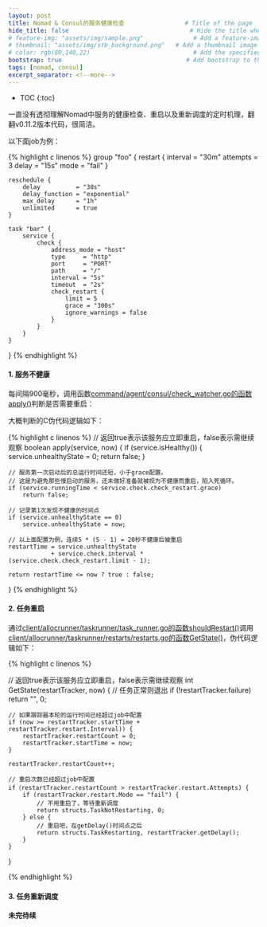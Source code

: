```yaml
---
layout: post
title: Nomad & Consul的服务健康检查                 # Title of the page
hide_title: false                                  # Hide the title when displaying the post, but shown in lists of posts
# feature-img: "assets/img/sample.png"              # Add a feature-image to the post
# thumbnail: "assets/img/stb_background.png"   # Add a thumbnail image on blog view
# color: rgb(80,140,22)                             # Add the specified color as feature image, and change link colors in post
bootstrap: true                                   # Add bootstrap to the page
tags: [nomad, consul]
excerpt_separator: <!--more-->
---
```


<!--more-->
* TOC
{:toc}

一直没有透彻理解Nomad中服务的健康检查、重启以及重新调度的定时机理，翻翻v0.11.2版本代码，很简洁。

以下面job为例：

{% highlight c linenos %}
group "foo" {
    restart {
        interval = "30m"
        attempts = 3
        delay    = "15s"
        mode     = "fail"
    }

    reschedule {
        delay          = "30s"
        delay_function = "exponential"
        max_delay      = "1h"
        unlimited      = true
    }

    task "bar" {
        service {
            check {
                address_mode = "host"
                type     = "http"
                port     = "PORT"
                path     = "/"
                interval = "5s"
                timeout  = "2s"
                check_restart {
                    limit = 5
                    grace = "300s"
                    ignore_warnings = false
                }
            }
        }
    }
}
{% endhighlight %}

#### 1. 服务不健康

每间隔900毫秒，调用函数[command/agent/consul/check_watcher.go的函数apply()](https://github.com/hashicorp/nomad/blob/v0.11.2/command/agent/consul/check_watcher.go#L80)判断是否需要重启：

大概判断的C伪代码逻辑如下：

{% highlight c linenos %}
// 返回true表示该服务应立即重启，false表示需继续观察
boolean apply(service, now)
{
    if (service.isHealthy()) {
        service.unhealthyState = 0;
        return false;
    }

    // 服务第一次启动后的总运行时间还短，小于grace配置。
    // 这是为避免那些慢启动的服务，还未做好准备就被视为不健康而重启，陷入死循环。
    if (service.runningTime < service.check.check_restart.grace)
        return false;

    // 记录第1次发现不健康的时间点
    if (service.unhealthyState == 0)
        service.unhealthyState = now;

    // 以上面配置为例，连续5 * (5 - 1) = 20秒不健康后被重启
    restartTime = service.unhealthyState 
                + service.check.interval * (service.check.check_restart.limit - 1);

    return restartTime <= now ? true : false;
}
{% endhighlight %}

#### 2. 任务重启

通过[client/allocrunner/taskrunner/task_runner.go的函数shouldRestart()](https://github.com/hashicorp/nomad/blob/v0.11.2/client/allocrunner/taskrunner/task_runner.go#L689)调用[client/allocrunner/taskrunner/restarts/restarts.go的函数GetState()](https://github.com/hashicorp/nomad/blob/v0.11.2/client/allocrunner/taskrunner/restarts/restarts.go#L133)，伪代码逻辑如下：

{% highlight c linenos %}

// 返回true表示该服务应立即重启，false表示需继续观察
int GetState(restartTracker, now)
{
    // 任务正常则退出
    if (!restartTracker.failure)
        return "", 0;

    // 如果跟踪器本轮的运行时间已经超过job中配置
    if (now >= restartTracker.startTime + restartTracker.restart.Interval)) {
        restartTracker.restartCount = 0;
        restartTracker.startTime = now;
    }

    restartTracker.restartCount++;

    // 重启次数已经超过job中配置
    if（restartTracker.restartCount > restartTracker.restart.Attempts) {
        if (restartTracker.restart.Mode == "fail") {
            // 不用重启了，等待重新调度
            return structs.TaskNotRestarting, 0;
        } else {
            // 重启吧，在getDelay()时间点之后
            return structs.TaskRestarting, restartTracker.getDelay();
        }        
    }
}

{% endhighlight %}

#### 3. 任务重新调度

**未完待续**
